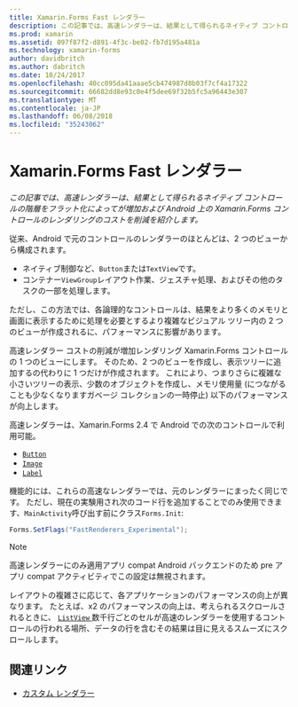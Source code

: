 ```yaml
---
title: Xamarin.Forms Fast レンダラー
description: この記事では、高速レンダラーは、結果として得られるネイティブ コントロールの階層をフラット化によってが増加および Android 上の Xamarin.Forms コントロールのレンダリングのコストを削減を紹介します。
ms.prod: xamarin
ms.assetid: 097f87f2-d891-4f3c-be02-fb7d195a481a
ms.technology: xamarin-forms
author: davidbritch
ms.author: dabritch
ms.date: 10/24/2017
ms.openlocfilehash: 40cc095da41aaae5cb474987d8b03f7cf4a17322
ms.sourcegitcommit: 66682dd8e93c0e4f5dee69f32b5fc5a96443e307
ms.translationtype: MT
ms.contentlocale: ja-JP
ms.lasthandoff: 06/08/2018
ms.locfileid: "35243062"
---
```

# <a name="xamarinforms-fast-renderers"></a>Xamarin.Forms Fast レンダラー

_この記事では、高速レンダラーは、結果として得られるネイティブ コントロールの階層をフラット化によってが増加および Android 上の Xamarin.Forms コントロールのレンダリングのコストを削減を紹介します。_

従来、Android で元のコントロールのレンダラーのほとんどは、2 つのビューから構成されます。

- ネイティブ制御など、`Button`または`TextView`です。
- コンテナー`ViewGroup`レイアウト作業、ジェスチャ処理、およびその他のタスクの一部を処理します。

ただし、この方法では、各論理的なコントロールは、結果をより多くのメモリと画面に表示するために処理を必要とするより複雑なビジュアル ツリー内の 2 つのビューが作成されるに、パフォーマンスに影響があります。

高速レンダラー コストの削減が増加レンダリング Xamarin.Forms コントロールの 1 つのビューにします。 そのため、2 つのビューを作成し、表示ツリーに追加するの代わりに 1 つだけが作成されます。 これにより、つまりさらに複雑な小さいツリーの表示、少数のオブジェクトを作成し、メモリ使用量 (につながることも少なくなりますガベージ コレクションの一時停止) 以下のパフォーマンスが向上します。

高速レンダラーは、Xamarin.Forms 2.4 で Android での次のコントロールで利用可能。

- [`Button`](https://developer.xamarin.com/api/type/Xamarin.Forms.Button/)
- [`Image`](https://developer.xamarin.com/api/type/Xamarin.Forms.Image/)
- [`Label`](https://developer.xamarin.com/api/type/Xamarin.Forms.Label/)

機能的には、これらの高速なレンダラーでは、元のレンダラーにまったく同じです。 ただし、現在の実験用され次のコード行を追加することでのみ使用できます、`MainActivity`呼び出す前にクラス`Forms.Init`:

```csharp
Forms.SetFlags("FastRenderers_Experimental");
```

> [!NOTE]
> 高速レンダラーにのみ適用アプリ compat Android バックエンドのため pre アプリ compat アクティビティでこの設定は無視されます。

レイアウトの複雑さに応じて、各アプリケーションのパフォーマンスの向上が異なります。 たとえば、x2 のパフォーマンスの向上は、考えられるスクロールされるときに、 [ `ListView` ](https://developer.xamarin.com/api/type/Xamarin.Forms.ListView/)数千行ごとのセルが高速のレンダラーを使用するコントロールの行われる場所、データの行を含むその結果は目に見えるスムーズにスクロールします。


## <a name="related-links"></a>関連リンク

- [カスタム レンダラー](~/xamarin-forms/app-fundamentals/custom-renderer/index.md)
